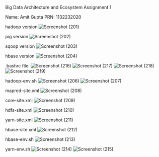 Big Data Architecture and Ecosystem
Assignment 1

Name: Amit Gupta
PRN: 1132232020


hadoop version
![Screenshot (201)](https://github.com/amitgupta-exe/mit/assets/72860177/54405d49-d65e-40eb-b53e-9f285ab7581d)

pig version
![Screenshot (202)](https://github.com/amitgupta-exe/mit/assets/72860177/c9892fd2-7ea3-405b-809f-e32774ea6427)

sqoop version
![Screenshot (203)](https://github.com/amitgupta-exe/mit/assets/72860177/93a4b6ee-16e8-4ff6-9e37-90c806ef8222)

hbase version
![Screenshot (204)](https://github.com/amitgupta-exe/mit/assets/72860177/891cb563-35eb-47e8-9a48-3d58874429b0)

.bashrc file:
![Screenshot (216)](https://github.com/amitgupta-exe/mit/assets/72860177/24107099-34a0-482c-b37f-17b03128beff)
![Screenshot (217)](https://github.com/amitgupta-exe/mit/assets/72860177/d61b32d4-ddf3-499f-badf-a1bb800670b6)
![Screenshot (218)](https://github.com/amitgupta-exe/mit/assets/72860177/fa37594c-8e0c-447e-947b-e576babea61a)
![Screenshot (219)](https://github.com/amitgupta-exe/mit/assets/72860177/924f3320-6428-48fe-b897-2c4b538ebf04)

hadoop-env.sh
![Screenshot (206)](https://github.com/amitgupta-exe/mit/assets/72860177/03c2cc79-eab7-42f1-8695-387c80c08028)
![Screenshot (207)](https://github.com/amitgupta-exe/mit/assets/72860177/5e92630c-097a-43fd-a9d8-7586e0a3868f)

mapred-site.xml
![Screenshot (208)](https://github.com/amitgupta-exe/mit/assets/72860177/aa8a5565-9c8f-4689-97bb-1aabb3b3afb3)

core-site.xml
![Screenshot (209)](https://github.com/amitgupta-exe/mit/assets/72860177/5004347a-e8c5-4d73-a60a-2668b79800f7)

hdfs-site.xml
![Screenshot (210)](https://github.com/amitgupta-exe/mit/assets/72860177/9084ea9b-b469-46c3-a771-89800b5f872d)

yarn-site.xml
![Screenshot (211)](https://github.com/amitgupta-exe/mit/assets/72860177/900abb99-3133-46b8-b6cb-769bbf30f214)

hbase-site.xml
![Screenshot (212)](https://github.com/amitgupta-exe/mit/assets/72860177/fdddffd6-33a8-4e57-9194-542082cbcd1b)

hbase-env.sh
![Screenshot (213)](https://github.com/amitgupta-exe/mit/assets/72860177/8e9b2c54-bfc1-4143-8e1a-a51b84456986)

yarn-env.sh
![Screenshot (214)](https://github.com/amitgupta-exe/mit/assets/72860177/003cd6a7-655b-42ec-9456-d1bf8173a6a7)
![Screenshot (215)](https://github.com/amitgupta-exe/mit/assets/72860177/141bb16e-7089-47f6-b8d8-7da5dda96e97)





